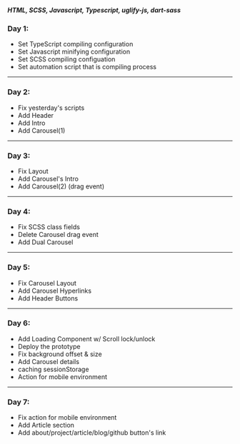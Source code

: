 ##### HTML, SCSS, Javascript, Typescript, uglify-js, dart-sass

### Day 1:

-   Set TypeScript compiling configuration
-   Set Javascript minifying configuration
-   Set SCSS compiling configuation
-   Set automation script that is compiling process

---

### Day 2:

-   Fix yesterday's scripts
-   Add Header
-   Add Intro
-   Add Carousel(1)

---

### Day 3:

-   Fix Layout
-   Add Carousel's Intro
-   Add Carousel(2) (drag event)

---

### Day 4:

-   Fix SCSS class fields
-   Delete Carousel drag event
-   Add Dual Carousel

---

### Day 5:

-   Fix Carousel Layout
-   Add Carousel Hyperlinks
-   Add Header Buttons

---

### Day 6:

-   Add Loading Component w/ Scroll lock/unlock
-   Deploy the prototype
-   Fix background offset & size
-   Add Carousel details
-   caching sessionStorage
-   Action for mobile environment

---

### Day 7:

-   Fix action for mobile environment
-   Add Article section
-   Add about/project/article/blog/github button's link

